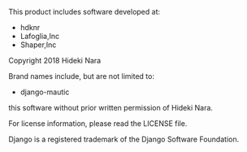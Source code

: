 This product includes software developed at:

* hdknr
* Lafoglia,Inc
* Shaper,Inc

Copyright 2018  Hideki Nara

Brand names include, but are not limited to:

* django-mautic

this software without prior written permission of Hideki Nara.

For license information, please read the LICENSE file.

Django is a registered trademark of the Django Software Foundation.
